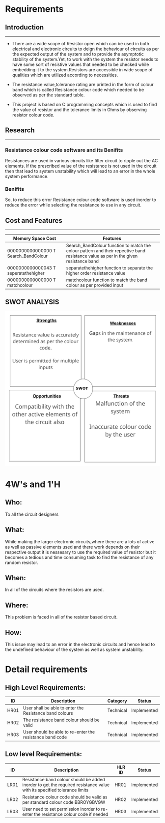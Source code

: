 # Requirements
## Introduction
 ---
* There are a wide scope of Resistor open which can be used in both electrical and electronic circuits to deign the behaviour of circuits as per the expected output of the system and to provide the asymptotic stability of the system.Yet, to work with the system the resistor needs to have some sort of resistive values that needed to be checked while embedding it to the system.Resistors are accessible in wide scope of qualities which are utilized according to necessities.

* The resistance value,tolerance rating are printed in the form of colour band which is called Resistance colour code which needed to be observed as per the standard table.

* This project is based on C programming concepts which is used to find the value of resistor and the tolerance limits in Ohms by observing resistor colour code.

## Research
---
### Resistance colour code software and its Benifits

Resistances are used in various circuits like filter circuit to ripple out the AC elements. If the prescribed value of the resistance is not used in the circuit then that lead to system unstability which will lead to an error in the whole system performance.

### Benifits
So, to reduce this error Resistance colour code software is used inorder to reduce the error while selecting the resistance to use in any circuit.

## Cost and Features
---
| Memory Space Cost               |          Features               |
|------|-----|
|0000000000000000 T Search_BandColour|Search_BandColour function to match the colour pattern and their repective band resistance value as per in the given resistance band|
|0000000000000043 T seperatethehigher|separatethehigher function to separate the higher order resistance value|
|0000000000000000 T matchcolour|matchcolour function to match the band colour as per provided input|



## SWOT ANALYSIS
![SWOT-Sample](https://github.com/HarshDubey265091/StepInProject/blob/main/Requirements/SWOT.png)

# 4W&#39;s and 1&#39;H

## Who:

To all the circuit designers 

## What:

While making the larger electronic circuits,where there are a lots of active as well as passive elements used and there work depends on their respective output it is nessesary to use the required value of resistor but it becomes a tedious and time consuming task to find the resistance of any random resistor.

## When:

In all of the circuits where the resistors are used.


## Where:

This problem is faced in all of the resistor based circuit.

## How:

This issue may lead to an error in the electronic circuits and hence lead to the undefined behaviour of the system as well as system unstability.

# Detail requirements
## High Level Requirements:
| ID | Description | Category | Status |
|-----|-----|-----|-----|
|HR01|User shall be able to enter the Resistance band colours|Technical|Implemented|
|HR02|The resistance band colour should be valid|Technical|Implemented|
|HR03|User should be able to re-enter the resistance band code|Technical|Implemented|

##  Low level Requirements:
| ID | Description | HLR ID| Status|
|-----|-----|-----|-----|
|LR01|Resistance band colour should be added inorder to get the required resistance value with its specified tolerance limits|HR01|Implemented|
|LR02|Resistance colour code should be valid as per standard colour code BBROYGBVGW|HR02|Implemented|
|LR03|User need to set permission inorder to re-enter the resistance colour code if needed|HR03|Implemented|
